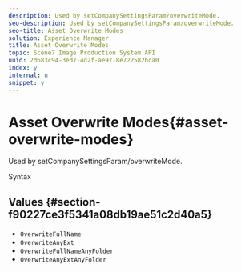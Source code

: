 ```yaml
---
description: Used by setCompanySettingsParam/overwriteMode.
seo-description: Used by setCompanySettingsParam/overwriteMode.
seo-title: Asset Overwrite Modes
solution: Experience Manager
title: Asset Overwrite Modes
topic: Scene7 Image Production System API
uuid: 2d683c94-3ed7-4d2f-ae97-8e722582bca0
index: y
internal: n
snippet: y
---
```


# Asset Overwrite Modes{#asset-overwrite-modes}

Used by setCompanySettingsParam/overwriteMode.

 Syntax 

## Values {#section-f90227ce3f5341a08db19ae51c2d40a5}

* `OverwriteFullName` 
* `OverwriteAnyExt` 
* `OverwriteFullNameAnyFolder` 
* `OverwriteAnyExtAnyFolder`

